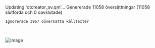 
Updating 'qtcreator_sv.qm'...
    Genererade 11058 översättningar (11058 slutförda och 0 oavslutade)
    
    Ignorerade 3967 oöversatta källtexter

.

![image](https://github.com/user-attachments/assets/7d0fe944-7cec-46df-97f4-69c592842a91)
